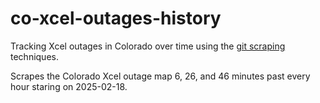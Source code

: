 # co-xcel-outages-history

Tracking Xcel outages in Colorado over time using the [git scraping](https://simonwillison.net/2021/Mar/5/git-scraping/) techniques.

Scrapes the Colorado Xcel outage map 6, 26, and 46 minutes past every hour staring on 2025-02-18.
